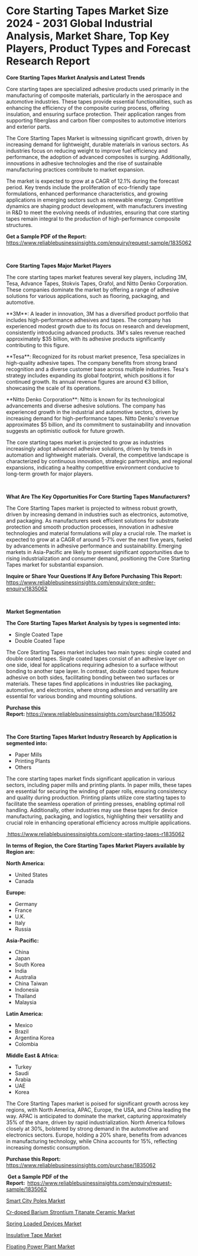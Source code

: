 <p><h1>Core Starting Tapes Market Size 2024 - 2031 Global Industrial Analysis, Market Share, Top Key Players, Product Types and Forecast Research Report</h1></p><p><strong>Core Starting Tapes Market Analysis and Latest Trends</strong></p>
<p><p>Core starting tapes are specialized adhesive products used primarily in the manufacturing of composite materials, particularly in the aerospace and automotive industries. These tapes provide essential functionalities, such as enhancing the efficiency of the composite curing process, offering insulation, and ensuring surface protection. Their application ranges from supporting fiberglass and carbon fiber composites to automotive interiors and exterior parts.</p><p>The Core Starting Tapes Market is witnessing significant growth, driven by increasing demand for lightweight, durable materials in various sectors. As industries focus on reducing weight to improve fuel efficiency and performance, the adoption of advanced composites is surging. Additionally, innovations in adhesive technologies and the rise of sustainable manufacturing practices contribute to market expansion. </p><p>The market is expected to grow at a CAGR of 12.1% during the forecast period. Key trends include the proliferation of eco-friendly tape formulations, enhanced performance characteristics, and growing applications in emerging sectors such as renewable energy. Competitive dynamics are shaping product development, with manufacturers investing in R&D to meet the evolving needs of industries, ensuring that core starting tapes remain integral to the production of high-performance composite structures.</p></p>
<p><strong>Get a Sample PDF of the Report:&nbsp;</strong> <a href="https://www.reliablebusinessinsights.com/enquiry/request-sample/1835062?utm_campaign=62&utm_medium=2&utm_source=Github&utm_content=ia&utm_term=19102024&utm_id=core-starting-tapes">https://www.reliablebusinessinsights.com/enquiry/request-sample/1835062</a></p>
<p>&nbsp;</p>
<p><strong>Core Starting Tapes Major Market Players</strong></p>
<p><p>The core starting tapes market features several key players, including 3M, Tesa, Advance Tapes, Stokvis Tapes, Orafol, and Nitto Denko Corporation. These companies dominate the market by offering a range of adhesive solutions for various applications, such as flooring, packaging, and automotive.</p><p>**3M**: A leader in innovation, 3M has a diversified product portfolio that includes high-performance adhesives and tapes. The company has experienced modest growth due to its focus on research and development, consistently introducing advanced products. 3M's sales revenue reached approximately $35 billion, with its adhesive products significantly contributing to this figure.</p><p>**Tesa**: Recognized for its robust market presence, Tesa specializes in high-quality adhesive tapes. The company benefits from strong brand recognition and a diverse customer base across multiple industries. Tesa's strategy includes expanding its global footprint, which positions it for continued growth. Its annual revenue figures are around €3 billion, showcasing the scale of its operations.</p><p>**Nitto Denko Corporation**: Nitto is known for its technological advancements and diverse adhesive solutions. The company has experienced growth in the industrial and automotive sectors, driven by increasing demand for high-performance tapes. Nitto Denko's revenue approximates $5 billion, and its commitment to sustainability and innovation suggests an optimistic outlook for future growth.</p><p>The core starting tapes market is projected to grow as industries increasingly adopt advanced adhesive solutions, driven by trends in automation and lightweight materials. Overall, the competitive landscape is characterized by continuous innovation, strategic partnerships, and regional expansions, indicating a healthy competitive environment conducive to long-term growth for major players.</p></p>
<p>&nbsp;</p>
<p><strong>What Are The Key Opportunities For Core Starting Tapes Manufacturers?</strong></p>
<p><p>The Core Starting Tapes market is projected to witness robust growth, driven by increasing demand in industries such as electronics, automotive, and packaging. As manufacturers seek efficient solutions for substrate protection and smooth production processes, innovation in adhesive technologies and material formulations will play a crucial role. The market is expected to grow at a CAGR of around 5-7% over the next five years, fueled by advancements in adhesive performance and sustainability. Emerging markets in Asia-Pacific are likely to present significant opportunities due to rising industrialization and consumer demand, positioning the Core Starting Tapes market for substantial expansion.</p></p>
<p><strong>Inquire or Share Your Questions If Any Before Purchasing This Report:</strong> <a href="https://www.reliablebusinessinsights.com/enquiry/pre-order-enquiry/1835062?utm_campaign=62&utm_medium=2&utm_source=Github&utm_content=ia&utm_term=19102024&utm_id=core-starting-tapes">https://www.reliablebusinessinsights.com/enquiry/pre-order-enquiry/1835062</a></p>
<p>&nbsp;</p>
<p><strong>Market Segmentation</strong></p>
<p><strong>The Core Starting Tapes Market Analysis by types is segmented into:</strong></p>
<p><ul><li>Single Coated Tape</li><li>Double Coated Tape</li></ul></p>
<p><p>The Core Starting Tapes market includes two main types: single coated and double coated tapes. Single coated tapes consist of an adhesive layer on one side, ideal for applications requiring adhesion to a surface without bonding to another tape layer. In contrast, double coated tapes feature adhesive on both sides, facilitating bonding between two surfaces or materials. These tapes find applications in industries like packaging, automotive, and electronics, where strong adhesion and versatility are essential for various bonding and mounting solutions.</p></p>
<p><strong>Purchase this Report:&nbsp;</strong><a href="https://www.reliablebusinessinsights.com/purchase/1835062?utm_campaign=62&utm_medium=2&utm_source=Github&utm_content=ia&utm_term=19102024&utm_id=core-starting-tapes">https://www.reliablebusinessinsights.com/purchase/1835062</a></p>
<p>&nbsp;</p>
<p><strong>The Core Starting Tapes Market Industry Research by Application is segmented into:</strong></p>
<p><ul><li>Paper Mills</li><li>Printing Plants</li><li>Others</li></ul></p>
<p><p>The core starting tapes market finds significant application in various sectors, including paper mills and printing plants. In paper mills, these tapes are essential for securing the winding of paper rolls, ensuring consistency and quality during production. Printing plants utilize core starting tapes to facilitate the seamless operation of printing presses, enabling optimal roll handling. Additionally, other industries may use these tapes for device manufacturing, packaging, and logistics, highlighting their versatility and crucial role in enhancing operational efficiency across multiple applications.</p></p>
<p><a href="https://www.reliablebusinessinsights.com/core-starting-tapes-r1835062?utm_campaign=62&utm_medium=2&utm_source=Github&utm_content=ia&utm_term=19102024&utm_id=core-starting-tapes">&nbsp;https://www.reliablebusinessinsights.com/core-starting-tapes-r1835062</a></p>
<p><strong>In terms of Region, the Core Starting Tapes Market Players available by Region are:</strong></p>
<p>
    <p> <strong> North America: </strong>
        <ul>
            <li>United States</li>
            <li>Canada</li>
        </ul>
        </p> 
    <p> <strong> Europe: </strong>
        <ul>
            <li>Germany</li>
            <li>France</li>
            <li>U.K.</li>
            <li>Italy</li>
            <li>Russia</li>
        </ul>
        </p> 
    <p> <strong> Asia-Pacific: </strong>
        <ul>
            <li>China</li>
            <li>Japan</li>
            <li>South Korea</li>
            <li>India</li>
            <li>Australia</li>
            <li>China Taiwan</li>
            <li>Indonesia</li>
            <li>Thailand</li>
            <li>Malaysia</li>
        </ul>
        </p> 
    <p> <strong> Latin America: </strong>
        <ul>
            <li>Mexico</li>
            <li>Brazil</li>
            <li>Argentina Korea</li>
            <li>Colombia</li>
        </ul>
        </p> 
    <p> <strong> Middle East & Africa: </strong>
        <ul>
            <li>Turkey</li>
            <li>Saudi</li>
            <li>Arabia</li>
            <li>UAE</li>
            <li>Korea</li>
        </ul>
    </p>
    </p>
<p><p>The Core Starting Tapes market is poised for significant growth across key regions, with North America, APAC, Europe, the USA, and China leading the way. APAC is anticipated to dominate the market, capturing approximately 35% of the share, driven by rapid industrialization. North America follows closely at 30%, bolstered by strong demand in the automotive and electronics sectors. Europe, holding a 20% share, benefits from advances in manufacturing technology, while China accounts for 15%, reflecting increasing domestic consumption.</p></p>
<p><strong>Purchase this Report: </strong><a href="https://www.reliablebusinessinsights.com/purchase/1835062?utm_campaign=62&utm_medium=2&utm_source=Github&utm_content=ia&utm_term=19102024&utm_id=core-starting-tapes">https://www.reliablebusinessinsights.com/purchase/1835062</a></p>
<p>&nbsp;<strong>Get a Sample PDF of the Report:&nbsp;&nbsp;</strong><a href="https://www.reliablebusinessinsights.com/enquiry/request-sample/1835062?utm_campaign=62&utm_medium=2&utm_source=Github&utm_content=ia&utm_term=19102024&utm_id=core-starting-tapes">https://www.reliablebusinessinsights.com/enquiry/request-sample/1835062</a></p>
<p><strong></strong></p>
<p><p><a href="https://issuu.com/reportprime-2/docs/smart-city-poles-market-size-2030.p_529e5254bc5bce?utm_campaign=62&utm_medium=2&utm_source=Github&utm_content=ia&utm_term=19102024&utm_id=core-starting-tapes">Smart City Poles Market</a></p><p><a href="https://github.com/benjigwozdzus/Market-Research-Report-List-1/blob/main/cr-doped-barium-strontium-titanate-ceramic-market.md?utm_campaign=62&utm_medium=2&utm_source=Github&utm_content=ia&utm_term=19102024&utm_id=core-starting-tapes">Cr-doped Barium Strontium Titanate Ceramic Market</a></p><p><a href="https://issuu.com/reportprime-2/docs/spring-loaded-devices-market-size-2_54393b15ad18a1?utm_campaign=62&utm_medium=2&utm_source=Github&utm_content=ia&utm_term=19102024&utm_id=core-starting-tapes">Spring Loaded Devices Market</a></p><p><a href="https://medium.com/@h3sxwomar/insulative-tape-mosaic-piecing-together-global-market-dynamics-2024-2031-8e8fdf634879?postPublishedType=repub&utm_campaign=62&utm_medium=2&utm_source=Github&utm_content=ia&utm_term=19102024&utm_id=core-starting-tapes">Insulative Tape Market</a></p><p><a href="https://www.linkedin.com/pulse/emerging-trends-floating-power-plant-market-global-outlook-7j24e?utm_campaign=62&utm_medium=2&utm_source=Github&utm_content=ia&utm_term=19102024&utm_id=core-starting-tapes">Floating Power Plant Market</a></p></p>